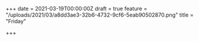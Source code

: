 +++
date = 2021-03-19T00:00:00Z
draft = true
feature = "/uploads/2021/03/a8dd3ae3-32b6-4732-9cf6-5eab90502870.png"
title = "Friday"

+++

